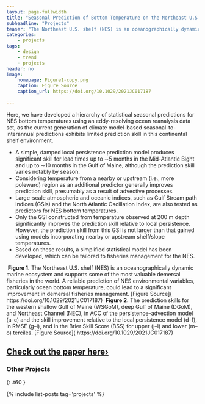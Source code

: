 ```yaml
---
layout: page-fullwidth
title: "Seasonal Prediction of Bottom Temperature on the Northeast U.S. Continental Shelf"
subheadline: "Projects"
teaser: "The Northeast U.S. shelf (NES) is an oceanographically dynamic marine ecosystem and supports some of the most valuable demersal fisheries in the world. A reliable prediction of NES environmental variables, particularly ocean bottom temperature, could lead to a significant improvement in demersal fisheries management. "
categories:
    - projects
tags:
    - design
    - trend
    - projects
header: no
image:
    homepage: Figure1-copy.png
    caption: Figure Source 
    caption_url: https://doi.org/10.1029/2021JC017187
    
---
```

<!--more-->
Here, we have developed a hierarchy of statistical seasonal predictions for NES bottom temperatures using an eddy-resolving ocean reanalysis data set, as the current generation of climate model-based seasonal-to-interannual predictions exhibits limited prediction skill in this continental shelf environment.   
* A simple, damped local persistence prediction model produces significant skill for lead times up to ∼5 months in the Mid-Atlantic Bight and up to ∼10 months in the Gulf of Maine, although the prediction skill varies notably by season. 
* Considering temperature from a nearby or upstream (i.e., more poleward) region as an additional predictor generally improves prediction skill, presumably as a result of advective processes. 
* Large-scale atmospheric and oceanic indices, such as Gulf Stream path indices (GSIs) and the North Atlantic Oscillation Index, are also tested as predictors for NES bottom temperatures. 
* Only the GSI constructed from temperature observed at 200 m depth significantly improves the prediction skill relative to local persistence. However, the prediction skill from this GSI is not larger than that gained using models incorporating nearby or upstream shelf/slope temperatures. 
* Based on these results, a simplified statistical model has been developed, which can be tailored to fisheries management for the NES. 

<img class="t60" src="{{ site.urlimg }}Figure1-copy.png" alt="">
<b>Figure 1.</b> The Northeast U.S. shelf (NES) is an oceanographically dynamic marine ecosystem and supports some of the most valuable demersal fisheries in the world. A reliable prediction of NES environmental variables, particularly ocean bottom temperature, could lead to a significant improvement in demersal fisheries management. [Figure Source]( https://doi.org/10.1029/2021JC017187)

<img class="t60" src="{{ site.urlimg }}Figure6.jpg" alt="">
<b>Figure 2.</b> The prediction skills for the western shallow Gulf of Maine (WSGoM),  deep Gulf of Maine (DGoM), and Northeast Channel (NEC), in ACC of the persistence–advection model (a–c) and the skill improvement relative to the local persistence model (d–f), in RMSE (g–i), and in the Brier Skill Score (BSS) for upper (j–l) and lower (m–o) terciles. [Figure Source]( https://doi.org/10.1029/2021JC017187)
    
## <a class="radius button small" href="https://doi.org/10.1029/2021JC017187">Check out the paper here›</a>

### Other Projects
{: .t60 }

{% include list-posts tag='projects' %}
